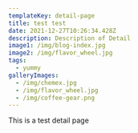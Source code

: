 ```yaml
---
templateKey: detail-page
title: test test
date: 2021-12-27T10:26:34.428Z
description: Description of Detail
image1: /img/blog-index.jpg
image2: /img/flavor_wheel.jpg
tags:
  - yummy
galleryImages:
  - /img/chemex.jpg
  - /img/flavor_wheel.jpg
  - /img/coffee-gear.png
---
```

This is a test detail page